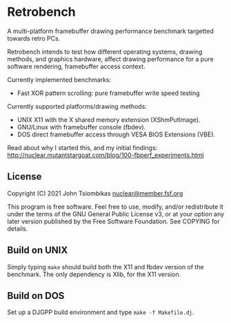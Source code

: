 Retrobench
==========
A multi-platform framebuffer drawing performance benchmark targetted towards
retro PCs.

Retrobench intends to test how different operating systems, drawing methods,
and graphics hardware, affect drawing performance for a pure software rendering,
framebuffer access context.

Currently implemented benchmarks:

  - Fast XOR pattern scrolling: pure framebuffer write speed testing

Currently supported platforms/drawing methods:

  - UNIX X11 with the X shared memory extension (XShmPutImage).
  - GNU/Linux with framebuffer console (fbdev).
  - DOS direct framebuffer access through VESA BIOS Extensions (VBE).

Read about why I started this, and my initial findings:
http://nuclear.mutantstargoat.com/blog/100-fbperf_experiments.html

License
-------
Copyright (C) 2021 John Tsiombikas <nuclear@member.fsf.org>

This program is free software. Feel free to use, modify, and/or redistribute it
under the terms of the GNU General Public License v3, or at your option any
later version published by the Free Software Foundation. See COPYING for
details.

Build on UNIX
-------------
Simply typing `make` should build both the X11 and fbdev version of the
benchmark. The only dependency is Xlib, for the X11 version.

Build on DOS
------------
Set up a DJGPP build environment and type `make -f Makefile.dj`.
